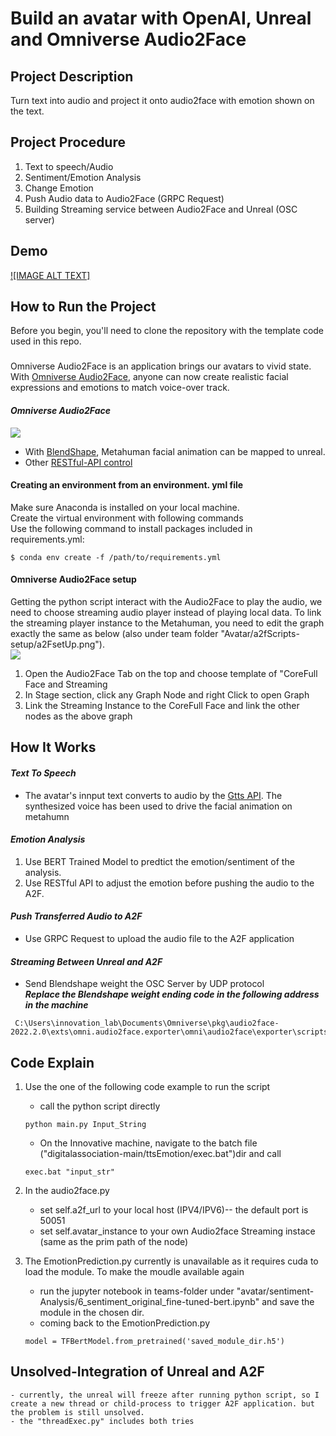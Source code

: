 # Build an avatar with OpenAI, Unreal and Omniverse Audio2Face
## Project Description
Turn text into audio and project it onto audio2face with emotion shown on the text.
## Project Procedure 
<ol>
	<li>Text to speech/Audio</li>
	<li>Sentiment/Emotion Analysis</li>
	<li>Change Emotion</li>
	<li>Push Audio data to Audio2Face (GRPC Request)</li>
	<li>Building Streaming service between Audio2Face and Unreal (OSC server)</li>
</ol>

## Demo
[![IMAGE ALT TEXT]](https://user-images.githubusercontent.com/79441444/234890837-7fd4f2a2-ab41-47e4-9fea-713c3bd09aea.mp4
 "Demo")


## How to Run the Project
Before you begin, you'll need to clone the repository with the template code used in this repo.
###
Omniverse Audio2Face is an application brings our avatars to vivid state. With [Omniverse Audio2Face](https://www.nvidia.com/en-us/omniverse/apps/audio2face/), anyone can now create realistic facial expressions and emotions to match voice-over track. 
#### ***Omniverse Audio2Face***
![](https://i.imgur.com/7ioYQHj.png)
* With [BlendShape](https://www.youtube.com/watch?v=jrZ71xtaJ5E), Metahuman facial animation can be mapped to unreal.
* Other [RESTful-API control](https://www.youtube.com/watch?v=bnLz94I9mZo)
#### Creating an environment from an environment. yml file
Make sure Anaconda is installed on your local machine.\
Create the virtual environment with following commands\
Use the following command to install packages included in requirements.yml:
```
$ conda env create -f /path/to/requirements.yml
```
#### Omniverse Audio2Face setup
Getting the python script interact with the Audio2Face to play the audio, we need to choose streaming audio player instead of playing local data.
To link the streaming player instance to the Metahuman, you need to edit the graph exactly the same as below (also under team folder "Avatar/a2fScripts-setup/a2FsetUp.png").\
![](https://drive.google.com/file/d/1YkkDBe7tQ2v7yinY4KW-bXCeLQswf48Y/view?usp=share_link)
<ol>
	<li>Open the Audio2Face Tab on the top and choose template of "CoreFull Face and Streaming</li>
	<li>In Stage section, click any Graph Node and right Click to open Graph</li>
	<li>Link the Streaming Instance to the CoreFull Face and link the other nodes as the above graph</li>
</ol>


## How It Works

#### ***Text To Speech*** 
* The avatar's innput text converts to audio by the [Gtts API](https://pypi.org/project/gTTS/). The synthesized voice has been used to drive the facial animation on metahumn
#### ***Emotion Analysis***
<ol>
	<li>Use BERT Trained Model to predtict the emotion/sentiment of the analysis.</li>
	<li>Use RESTful API to adjust the emotion before pushing the audio to the A2F.</li>
</ol>

#### ***Push Transferred Audio to A2F***
* Use GRPC Request to upload the audio file to the A2F application
#### ***Streaming Between Unreal and A2F***
* Send Blendshape weight the OSC Server by UDP protocol\
<em><strong>Replace the Blendshape weight ending code in the following address in the machine</strong></em>
```
 C:\Users\innovation_lab\Documents\Omniverse\pkg\audio2face-2022.2.0\exts\omni.audio2face.exporter\omni\audio2face\exporter\scripts\faceSolver.py
```
## Code Explain
1. Use the one of the following code example to run the script
	* call the python script directly
	```
	python main.py Input_String
	```
	* On the Innovative machine, navigate to the batch file ("digitalassociation-main/ttsEmotion/exec.bat")dir and call
	```
	exec.bat "input_str"
	```

2. In the audio2face.py
	* set self.a2f_url to your local host (IPV4/IPV6)-- the default port is 50051
	* set self.avatar_instance to your own Audio2face Streaming instace (same as the prim path of the node)

3. The EmotionPrediction.py currently is unavailable as it requires cuda to load the module. To make the moudle available again
	* run the jupyter notebook in teams-folder under "avatar/sentiment-Analysis/6_sentiment_original_fine-tuned-bert.ipynb" and save the module in the chosen dir.
	* coming back to the EmotionPrediction.py
	```
	model = TFBertModel.from_pretrained('saved_module_dir.h5')
	```
## Unsolved-Integration of Unreal and A2F
	- currently, the unreal will freeze after running python script, so I create a new thread or child-process to trigger A2F application. but the problem is still unsolved.
	- the "threadExec.py" includes both tries














